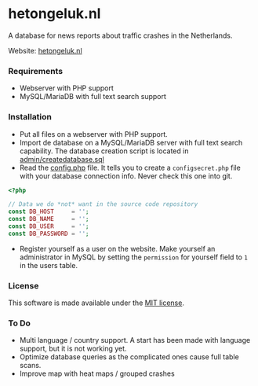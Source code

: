 # hetongeluk.nl

A database for news reports about traffic crashes in the Netherlands.

Website: [hetongeluk.nl](https://www.hetongeluk.nl)

### Requirements ###
* Webserver with PHP support
* MySQL/MariaDB with full text search support

### Installation ###
* Put all files on a webserver with PHP support. 
* Import de database on a MySQL/MariaDB server with full text search capability. The database creation script is located in
[admin/createdatabase.sql](beheer/createdatabase.sql)
* Read the [config.php](config.php) file. It tells you to create a `configsecret.php` file with your database connection info. Never check this one into git.
```PHP
<?php

// Data we do *not* want in the source code repository
const DB_HOST     = '';
const DB_NAME     = '';
const DB_USER     = '';
const DB_PASSWORD = '';
```
* Register yourself as a user on the website. Make yourself an administrator in MySQL by 
setting the `permission` for yourself field to `1` in the users table.

### License ###
This software is made available under the [MIT license](LICENSE).

### To Do ###
* Multi language / country support. A start has been made with language support, but it is not working yet.
* Optimize database queries as the complicated ones cause full table scans.
* Improve map with heat maps / grouped crashes